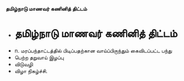 **தமிழ்நாடு மாணவர் கணினித் திட்டம்**
- # தமிழ்நாடு மாணவர் கணினித் திட்டம்
- n. மரப்பந்தாட்டத்தில் பிடிப்பதற்கான வாய்ப்பிருந்தும் கைவிடப்பட்ட பந்து
- பெற்ற தறுவாய் இழப்பு
- விடுவழி
- விழா நிகழ்ச்சி.

